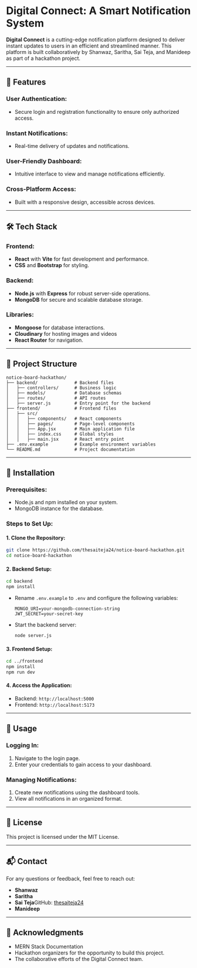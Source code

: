 # Digital Connect: A Smart Notification System

**Digital Connect** is a cutting-edge notification platform designed to deliver instant updates to users in an efficient and streamlined manner. This platform is built collaboratively by Shanwaz, Saritha, Sai Teja, and Manideep as part of a hackathon project.

---

## 🚀 Features

### User Authentication:

- Secure login and registration functionality to ensure only authorized access.

### Instant Notifications:

- Real-time delivery of updates and notifications.

### User-Friendly Dashboard:

- Intuitive interface to view and manage notifications efficiently.

### Cross-Platform Access:

- Built with a responsive design, accessible across devices.

---

## 🛠️ Tech Stack

### Frontend:

- **React** with **Vite** for fast development and performance.
- **CSS** and **Bootstrap** for styling.

### Backend:

- **Node.js** with **Express** for robust server-side operations.
- **MongoDB** for secure and scalable database storage.

### Libraries:

- **Mongoose** for database interactions.
- **Cloudinary**  for hosting images and videos
- **React Router** for navigation.

---

## 📂 Project Structure

```
notice-board-hackathon/
├── backend/              # Backend files
│   ├── controllers/      # Business logic
│   ├── models/           # Database schemas
│   ├── routes/           # API routes
│   ├── server.js         # Entry point for the backend
├── frontend/             # Frontend files
│   ├── src/
│   │   ├── components/   # React components
│   │   ├── pages/        # Page-level components
│   │   ├── App.jsx       # Main application file
│   │   ├── index.css     # Global styles
│   │   ├── main.jsx      # React entry point
├── .env.example          # Example environment variables
└── README.md             # Project documentation
```

---

## 🔧 Installation

### Prerequisites:

- Node.js and npm installed on your system.
- MongoDB instance for the database.

### Steps to Set Up:

#### 1. Clone the Repository:

```bash
git clone https://github.com/thesaiteja24/notice-board-hackathon.git
cd notice-board-hackathon
```

#### 2. Backend Setup:

```bash
cd backend
npm install
```

- Rename `.env.example` to `.env` and configure the following variables:
  ```
  MONGO_URI=your-mongodb-connection-string
  JWT_SECRET=your-secret-key
  ```
- Start the backend server:
  ```bash
  node server.js
  ```

#### 3. Frontend Setup:

```bash
cd ../frontend
npm install
npm run dev
```

#### 4. Access the Application:

- Backend: `http://localhost:5000`
- Frontend: `http://localhost:5173`

---

## 📝 Usage

### Logging In:

1. Navigate to the login page.
2. Enter your credentials to gain access to your dashboard.

### Managing Notifications:

1. Create new notifications using the dashboard tools.
2. View all notifications in an organized format.

---

## 📜 License

This project is licensed under the MIT License.

---

## 📬 Contact

For any questions or feedback, feel free to reach out:

- **Shanwaz**
- **Saritha**
- **Sai Teja**GitHub: [thesaiteja24](https://github.com/thesaiteja24)
- **Manideep**

---

## 🙌 Acknowledgments

- MERN Stack Documentation
- Hackathon organizers for the opportunity to build this project.
- The collaborative efforts of the Digital Connect team.
